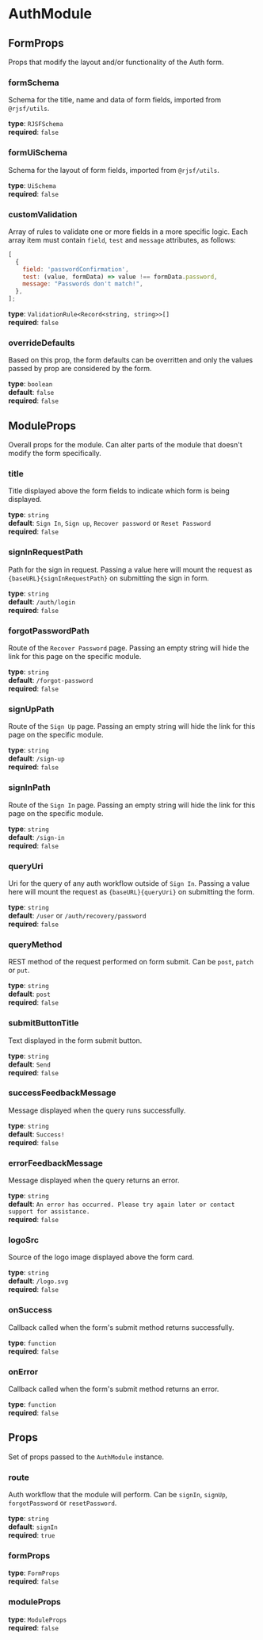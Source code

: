 # AuthModule

## **FormProps**

Props that modify the layout and/or functionality of the Auth form.

### **formSchema**

Schema for the title, name and data of form fields, imported from `@rjsf/utils`.

**type**: `RJSFSchema`\
**required**: `false`

### **formUiSchema**

Schema for the layout of form fields, imported from `@rjsf/utils`.

**type**: `UiSchema`\
**required**: `false`

### **customValidation**

Array of rules to validate one or more fields in a more specific logic. Each array item must contain `field`, `test` and `message` attributes, as follows:

```js
[
  {
    field: 'passwordConfirmation',
    test: (value, formData) => value !== formData.password,
    message: "Passwords don't match!",
  },
];
```

**type**: `ValidationRule<Record<string, string>>[]`\
**required**: `false`

### **overrideDefaults**

Based on this prop, the form defaults can be overritten and only the values passed by prop are considered by the form.

**type**: `boolean`\
**default**: `false`\
**required**: `false`

## **ModuleProps**

Overall props for the module. Can alter parts of the module that doesn't modify the form specifically.

### **title**

Title displayed above the form fields to indicate which form is being displayed.

**type**: `string`\
**default**: `Sign In`, `Sign up`, `Recover password` or `Reset Password`\
**required**: `false`

### **signInRequestPath**

Path for the sign in request. Passing a value here will mount the request as `{baseURL}{signInRequestPath}` on submitting the sign in form.

**type**: `string`\
**default**: `/auth/login`\
**required**: `false`

### **forgotPasswordPath**

Route of the `Recover Password` page. Passing an empty string will hide the link for this page on the specific module.

**type**: `string`\
**default**: `/forgot-password`\
**required**: `false`

### **signUpPath**

Route of the `Sign Up` page. Passing an empty string will hide the link for this page on the specific module.

**type**: `string`\
**default**: `/sign-up`\
**required**: `false`

### **signInPath**

Route of the `Sign In` page. Passing an empty string will hide the link for this page on the specific module.

**type**: `string`\
**default**: `/sign-in`\
**required**: `false`

### **queryUri**

Uri for the query of any auth workflow outside of `Sign In`. Passing a value here will mount the request as `{baseURL}{queryUri}` on submitting the form.

**type**: `string`\
**default**: `/user` or `/auth/recovery/password`\
**required**: `false`

### **queryMethod**

REST method of the request performed on form submit. Can be `post`, `patch` or `put`.

**type**: `string`\
**default**: `post`\
**required**: `false`

### **submitButtonTitle**

Text displayed in the form submit button.

**type**: `string`\
**default**: `Send`\
**required**: `false`

### **successFeedbackMessage**

Message displayed when the query runs successfully.

**type**: `string`\
**default**: `Success!`\
**required**: `false`

### **errorFeedbackMessage**

Message displayed when the query returns an error.

**type**: `string`\
**default**: `An error has occurred. Please try again later or contact support for assistance.`\
**required**: `false`

### **logoSrc**

Source of the logo image displayed above the form card.

**type**: `string`\
**default**: `/logo.svg`\
**required**: `false`

### **onSuccess**

Callback called when the form's submit method returns successfully.

**type**: `function`\
**required**: `false`

### **onError**

Callback called when the form's submit method returns an error.

**type**: `function`\
**required**: `false`

## Props

Set of props passed to the `AuthModule` instance.

### **route**

Auth workflow that the module will perform. Can be `signIn`, `signUp`, `forgotPassword` or `resetPassword`.

**type**: `string`\
**default**: `signIn`\
**required**: `true`

### **formProps**

**type**: `FormProps`\
**required**: `false`

### **moduleProps**

**type**: `ModuleProps`\
**required**: `false`

